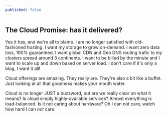 ```yaml
---
published: false
---
```



## The Cloud Promise: has it delivered?

Yes it has, and we're all to blame. I am no longer satisfied with old-fashioned hosting. I want my storage to grow on-demand. I want zero data loss, 100% guaranteed. I want global CDN and Geo DNS routing trafic to my clusters spread around 3 continents. I want to be billed by the minute and I want to scale up and down based on server load. I don't care if it's only a blog, I want it all!

Cloud offerings are amazing. They really are. They're also a bit like a buffet. Just looking at all that goodness makes your mouth water. 

Cloud is no longer JUST a buzzword, but are we really clear on what it means? Is cloud simply highly-available services? Almost everything is load-balanced. Is it not caring about hardware? Oh I can not care, watch how hard I can _not_ care.
